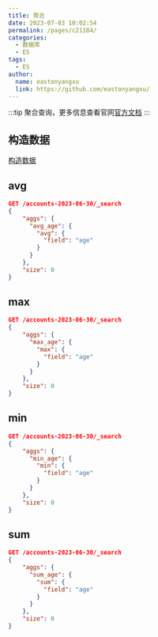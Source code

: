 ```yaml
---
title: 聚合
date: 2023-07-03 10:02:54
permalink: /pages/c21184/
categories:
  - 数据库
  - ES
tags:
  - ES
author:
  name: eastonyangxu
  link: https://github.com/eastonyangxu/
---
```


:::tip
聚合查询，更多信息查看官网[官方文档](https://www.elastic.co/guide/en/elasticsearch/reference/7.17/search-aggregations.html)
:::

## 构造数据

[构造数据](/pages/2a472b#构造数据)

## avg

```json
GET /accounts-2023-06-30/_search
{
    "aggs": {
      "avg_age": {
        "avg": {
          "field": "age"
        }
      }
    },
    "size": 0
}
```

## max

```json
GET /accounts-2023-06-30/_search
{
    "aggs": {
      "max_age": {
        "max": {
          "field": "age"
        }
      }
    },
    "size": 0
}
```

## min

```json
GET /accounts-2023-06-30/_search
{
    "aggs": {
      "min_age": {
        "min": {
          "field": "age"
        }
      }
    },
    "size": 0
}
```

## sum

```json
GET /accounts-2023-06-30/_search
{
    "aggs": {
      "sum_age": {
        "sum": {
          "field": "age"
        }
      }
    },
    "size": 0
}
```
